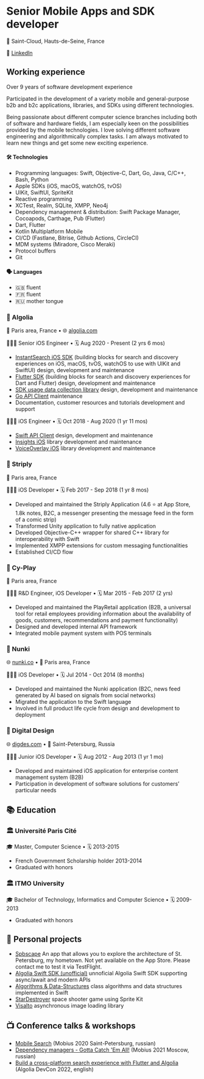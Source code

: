 # Senior Mobile Apps and SDK developer

📍 Saint-Cloud, Hauts-de-Seine, France

💼 [LinkedIn](https://www.linkedin.com/in/vlfitc/)

## Working experience

Over 9 years of software development experience

Participated  in the development of a variety mobile and general-purpose b2b and b2c applications, libraries, and SDKs using different technologies.

Being passionate about different computer science branches including both of software and hardware fields, I am especially keen on the possibilities provided by the mobile technologies. I love solving different software engineering and algorithmically complex tasks. I am always motivated to learn new things and get some new exciting experience.

#### 🛠 Technologies
  - Programming languages: Swift, Objective-C, Dart, Go, Java, C/C++, Bash, Python
  - Apple SDKs (iOS, macOS, watchOS, tvOS)
  - UIKit, SwiftUI, SpriteKit
  - Reactive programming
  - XCTest, Realm, SQLite, XMPP, Neo4j
  - Dependency management & distribution: Swift Package Manager, Cocoapods, Carthage, Pub (Flutter)
  - Dart, Flutter
  - Kotlin Multiplatform Mobile
  - CI/CD (Fastlane, Bitrise, Github Actions, CircleCI)
  - MDM systems (Miradore, Cisco Meraki)
  - Protocol buffers
  - Git
  
#### 🗣 Languages 
- 🇬🇧 fluent
- 🇫🇷 fluent
- 🇷🇺 mother tongue


### 🏢 Algolia 

📍 Paris area, France • 🌐 [algolia.com](algolia.com)

👨🏻‍💻 Senior iOS Engineer • 🗓 Aug 2020 - Present (2 yrs 6 mos)

- [InstantSearch iOS SDK](https://github.com/algolia/instantsearch-ios) (building blocks for search and discovery experiences on iOS, macOS, tvOS, watchOS to use with UIKit and SwiftUI) design, development and maintenance
- [Flutter SDK](https://pub.dev/packages/algolia_helper_flutter) (building blocks for search and discovery experiences for Dart and Flutter) design, development and maintenance
- [SDK usage data collection library](https://github.com/algolia/instantsearch-telemetry-native) design, development and maintenance
- [Go API Client](https://github.com/algolia/algoliasearch-client-go) maintenance
- Documentation, customer resources and tutorials development and support

👨🏻‍💻 iOS Engineer • 🗓 Oct 2018 - Aug 2020 (1 yr 11 mos)

- [Swift API Client](https://github.com/algolia/algoliasearch-client-swift) design, development and maintenance
- [Insights iOS](https://github.com/algolia/instantsearch-ios/tree/master/Sources/InstantSearchInsights) library development and maintenance
- [VoiceOverlay iOS](https://github.com/algolia/voice-overlay-ios) library development and maintenance

### 🏢 Striply

📍 Paris area, France

👨🏻‍💻 iOS Developer • 🗓 Feb 2017 - Sep 2018 (1 yr 8 mos)

- Developed and maintained the Striply Application (4.6 ⭐️ at App Store, 1.8k notes, B2C, a messenger presenting the message feed in the form of a comic strip)
- Transformed Unity application to fully native application
- Developed Objective-C++ wrapper for shared C++ library for interoperability with Swift
- Implemented XMPP extensions for custom messaging functionalities
- Established CI/CD flow

### 🏢 Cy-Play

📍 Paris area, France

👨🏻‍💻 R&D Engineer, iOS Developer • 🗓 Mar 2015 - Feb 2017 (2 yrs)

- Developed and maintained the PlayRetail application (B2B, a universal tool for retail employees providing information about the availability of goods, customers, recommendations and payment functionality) 
- Designed and developed internal API framework
- Integrated mobile payment system with POS terminals

### 🏢 Nunki 

🌐 [nunki.co](https://www.nunki.co) • 📍 Paris area, France

👨🏻‍💻 iOS Developer • 🗓 Jul 2014 - Oct 2014 (8 months)

- Developed and maintained the Nunki application (B2C, news feed generated by AI based on signals from social networks)
- Migrated the application to the Swift language 
- Involved in full product life cycle from design and development to deployment

### 🏢 Digital Design

🌐 [digdes.com](https://www.digdes.com) • 📍 Saint-Petersburg, Russia

👨🏻‍💻 Junior iOS Developer • 🗓 Aug 2012 - Aug 2013 (1 yr 1 mo)

- Developed and maintained iOS application for enterprise content management system (B2B)
- Participation in development of software solutions for customers’ particular needs
 
## 📚 Education

### 🏛 Université Paris Cité

🎓 Master, Computer Science • 🗓 2013-2015
- French Government Scholarship holder 2013-2014
- Graduated with honors
### 🏛 ITMO University 

🎓 Bachelor of Technology, Informatics and Computer Science • 🗓 2009-2013
- Graduated with honors

## 📂 Personal projects

- [Spbscape](https://github.com/VladislavFitz/spbscape/blob/main/README.md) An app that allows you to explore the architecture of St. Petersburg, my hometown. Not yet available on the App Store. Please contact me to test it via TestFlight.
- [Algolia Swift SDK (unofficial)](https://github.com/VladislavFitz/algoliasearch-client-swift-modern) unnoficial Algolia Swift SDK supporting async/await and modern APIs
- [Algorithms & Data-Structures](https://github.com/VladislavFitz/Algorithms-Data-Structures) class algorithms and data structures implemented in Swift
- [StarDestroyer](https://github.com/VladislavFitz/StarDestroyer) space shooter game using Sprite Kit
- [Visalto](https://github.com/VladislavFitz/Visalto) asynchronous image loading library

## 📺 Conference talks & workshops

- [Mobile Search](https://www.youtube.com/watch?v=DCsZWPMHv6s) (Mobius 2020 Saint-Petersburg, russian)
- [Dependency managers - Gotta Catch 'Em All!](https://www.youtube.com/watch?v=LFDgq0vRr0w) (Mobius 2021 Moscow, russian)
- [Build a cross-platform search experience with Flutter and Algolia](https://www.youtube.com/watch?v=ISoRfSYRGG0) (Algolia DevCon 2022, english)
